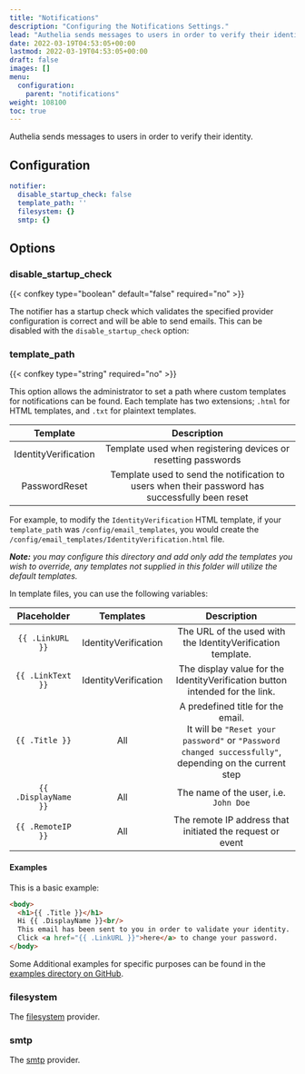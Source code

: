 ```yaml
---
title: "Notifications"
description: "Configuring the Notifications Settings."
lead: "Authelia sends messages to users in order to verify their identity. This section describes how to configure this."
date: 2022-03-19T04:53:05+00:00
lastmod: 2022-03-19T04:53:05+00:00
draft: false
images: []
menu:
  configuration:
    parent: "notifications"
weight: 108100
toc: true
---
```


Authelia sends messages to users in order to verify their identity.

## Configuration

```yaml
notifier:
  disable_startup_check: false
  template_path: ''
  filesystem: {}
  smtp: {}
```

## Options

### disable_startup_check

{{< confkey type="boolean" default="false" required="no" >}}

The notifier has a startup check which validates the specified provider
configuration is correct and will be able to send emails. This can be
disabled with the `disable_startup_check` option:

### template_path

{{< confkey type="string" required="no" >}}

This option allows the administrator to set a path where custom templates for notifications can be found. Each template
has two extensions; `.html` for HTML templates, and `.txt` for plaintext templates.

|       Template       |                                           Description                                           |
|:--------------------:|:-----------------------------------------------------------------------------------------------:|
| IdentityVerification |                  Template used when registering devices or resetting passwords                  |
|    PasswordReset     | Template used to send the notification to users when their password has successfully been reset |

For example, to modify the `IdentityVerification` HTML template, if your `template_path` was `/config/email_templates`,
you would create the `/config/email_templates/IdentityVerification.html` file.

_**Note:** you may configure this directory and add only add the templates you wish to override, any templates not
supplied in this folder will utilize the default templates._


In template files, you can use the following variables:

|     Placeholder      |      Templates       |                                                                  Description                                                                  |
|:--------------------:|:--------------------:|:---------------------------------------------------------------------------------------------------------------------------------------------:|
|   `{{ .LinkURL }}`   | IdentityVerification |                                          The URL of the used with the IdentityVerification template.                                          |
|  `{{ .LinkText }}`   | IdentityVerification |                                 The display value for the IdentityVerification button intended for the link.                                  |
|    `{{ .Title }}`    |         All          | A predefined title for the email. <br> It will be `"Reset your password"` or `"Password changed successfully"`, depending on the current step |
| `{{ .DisplayName }}` |         All          |                                                     The name of the user, i.e. `John Doe`                                                     |
|  `{{ .RemoteIP }}`   |         All          |                                           The remote IP address that initiated the request or event                                           |

#### Examples

This is a basic example:

```html
<body>
  <h1>{{ .Title }}</h1>
  Hi {{ .DisplayName }}<br/>
  This email has been sent to you in order to validate your identity.
  Click <a href="{{ .LinkURL }}">here</a> to change your password.
</body>
```

Some Additional examples for specific purposes can be found in the
[examples directory on GitHub](https://github.com/authelia/authelia/tree/master/examples/templates/notifications).

### filesystem

The [filesystem](file.md) provider.

### smtp

The [smtp](smtp.md) provider.
